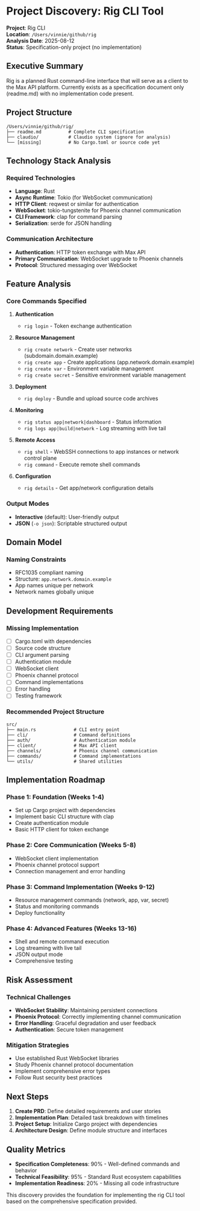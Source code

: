 # Project Discovery: Rig CLI Tool

**Project**: Rig CLI  
**Location**: `/Users/vinnie/github/rig`  
**Analysis Date**: 2025-08-12  
**Status**: Specification-only project (no implementation)

## Executive Summary

Rig is a planned Rust command-line interface that will serve as a client to the Max API platform. Currently exists as a specification document only (readme.md) with no implementation code present.

## Project Structure

```
/Users/vinnie/github/rig/
├── readme.md          # Complete CLI specification
├── claudio/           # Claudio system (ignore for analysis)
└── [missing]          # No Cargo.toml or source code yet
```

## Technology Stack Analysis

### Required Technologies
- **Language**: Rust
- **Async Runtime**: Tokio (for WebSocket communication)
- **HTTP Client**: reqwest or similar for authentication
- **WebSocket**: tokio-tungstenite for Phoenix channel communication
- **CLI Framework**: clap for command parsing
- **Serialization**: serde for JSON handling

### Communication Architecture
- **Authentication**: HTTP token exchange with Max API
- **Primary Communication**: WebSocket upgrade to Phoenix channels
- **Protocol**: Structured messaging over WebSocket

## Feature Analysis

### Core Commands Specified

1. **Authentication**
   - `rig login` - Token exchange authentication

2. **Resource Management**
   - `rig create network` - Create user networks (subdomain.domain.example)
   - `rig create app` - Create applications (app.network.domain.example)
   - `rig create var` - Environment variable management
   - `rig create secret` - Sensitive environment variable management

3. **Deployment**
   - `rig deploy` - Bundle and upload source code archives

4. **Monitoring**
   - `rig status app|network|dashboard` - Status information
   - `rig logs app|build|network` - Log streaming with live tail

5. **Remote Access**
   - `rig shell` - WebSSH connections to app instances or network control plane
   - `rig command` - Execute remote shell commands

6. **Configuration**
   - `rig details` - Get app/network configuration details

### Output Modes
- **Interactive** (default): User-friendly output
- **JSON** (`-o json`): Scriptable structured output

## Domain Model

### Naming Constraints
- RFC1035 compliant naming
- Structure: `app.network.domain.example`
- App names unique per network
- Network names globally unique

## Development Requirements

### Missing Implementation
- [ ] Cargo.toml with dependencies
- [ ] Source code structure
- [ ] CLI argument parsing
- [ ] Authentication module
- [ ] WebSocket client
- [ ] Phoenix channel protocol
- [ ] Command implementations
- [ ] Error handling
- [ ] Testing framework

### Recommended Project Structure
```
src/
├── main.rs              # CLI entry point
├── cli/                 # Command definitions
├── auth/                # Authentication module
├── client/              # Max API client
├── channels/            # Phoenix channel communication
├── commands/            # Command implementations
└── utils/               # Shared utilities
```

## Implementation Roadmap

### Phase 1: Foundation (Weeks 1-4)
- Set up Cargo project with dependencies
- Implement basic CLI structure with clap
- Create authentication module
- Basic HTTP client for token exchange

### Phase 2: Core Communication (Weeks 5-8)
- WebSocket client implementation
- Phoenix channel protocol support
- Connection management and error handling

### Phase 3: Command Implementation (Weeks 9-12)
- Resource management commands (network, app, var, secret)
- Status and monitoring commands
- Deploy functionality

### Phase 4: Advanced Features (Weeks 13-16)
- Shell and remote command execution
- Log streaming with live tail
- JSON output mode
- Comprehensive testing

## Risk Assessment

### Technical Challenges
- **WebSocket Stability**: Maintaining persistent connections
- **Phoenix Protocol**: Correctly implementing channel communication
- **Error Handling**: Graceful degradation and user feedback
- **Authentication**: Secure token management

### Mitigation Strategies
- Use established Rust WebSocket libraries
- Study Phoenix channel protocol documentation
- Implement comprehensive error types
- Follow Rust security best practices

## Next Steps

1. **Create PRD**: Define detailed requirements and user stories
2. **Implementation Plan**: Detailed task breakdown with timelines
3. **Project Setup**: Initialize Cargo project with dependencies
4. **Architecture Design**: Define module structure and interfaces

## Quality Metrics

- **Specification Completeness**: 90% - Well-defined commands and behavior
- **Technical Feasibility**: 95% - Standard Rust ecosystem capabilities
- **Implementation Readiness**: 20% - Missing all code infrastructure

This discovery provides the foundation for implementing the rig CLI tool based on the comprehensive specification provided.